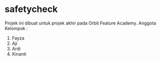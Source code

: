 # safetycheck
Projek ini dibuat untuk projek akhir pada Orbit Feature Academy.
Anggota Kelompok :
1. Fayza
2. Aji
3. Ardi
4. Kinanti
